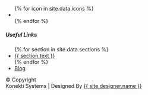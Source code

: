 <div class="upper-area">
<div class="container contact-with-newsletter">
  <!-- Start:About Info -->
  <div class="col-md-4">
    <div class="about-info">
      <div class="footer-logo"><a href="#" ><img alt="" src="{{ site.baseurl }}/assets/footer-logo.png"></a></div>
      <ul class="social-media-icon-list">
        <!-- loop through icons -->
        {% for icon in site.data.icons %}
          <li><a href='{{ icon.link }}' target = '_blank'><i class="fa fa-{{ icon.name }}"></i></a></li>
        {% endfor %}
      </ul>
    </div>
  </div>
  <!-- Start:Useful Links -->
  <div class="col-md-8">
    <div class="useful-link-sec">
      <h5>Useful Links</h5>
      <ul class="useful-links">
        {% for section in site.data.sections %}
          <li><a href='{{ site.baseurl }}/#{{ section.id }}'>{{ section.text }}</a></li>
        {% endfor %}
          <li><a href="/blog/">Blog</a></li>
      </ul>
    </div>
  </div>
  </div>
</div>
<!-- Start:copyright -->
<div class="bottom-area">
  <div class="container">
    <div class="copyright">
      <div>© Copyright <div class = 'year'></div> Konekti Systems <span>  | </span>  Designed By <a href="{{ site.designer.url }}" target = '_blank' rel = 'nonopener'>{{ site.designer.name }}</a></div>
        <a id="scroll-top-div" href="#"><i class="fa fa-hand-pointer-o" aria-hidden="true"></i></a>
    </div>
  </div>
</div>
</footer>
<script>
  {% include js/jquery.js %}
  {% include js/index.js %}
</script>
<script src="https://maxcdn.bootstrapcdn.com/bootstrap/3.3.7/js/bootstrap.min.js" integrity="sha384-Tc5IQib027qvyjSMfHjOMaLkfuWVxZxUPnCJA7l2mCWNIpG9mGCD8wGNIcPD7Txa" crossorigin="anonymous"></script>
<script>
  {% include js/mini-grid.js %}
  {% include js/settings.js %}
  {% include js/featherlight.js %}
</script>
